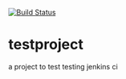 [![Build Status](http://172.0.0.9:8080/job/test/9/badge/icon)](http://172.0.0.9:8080/job/test/9/)

# testproject
a project to test testing jenkins ci
